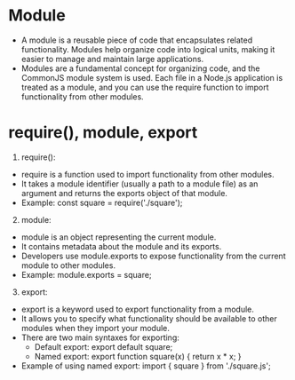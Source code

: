 # Module

- A module is a reusable piece of code that encapsulates related functionality. Modules help organize code into logical units, making it easier to manage and maintain large applications.
- Modules are a fundamental concept for organizing code, and the CommonJS module system is used. Each file in a Node.js application is treated as a module, and you can use the require function to import functionality from other modules.

# require(), module, export

1. require():

- require is a function used to import functionality from other modules.
- It takes a module identifier (usually a path to a module file) as an argument and returns the exports object of that module.
- Example: const square = require('./square');

2. module:

- module is an object representing the current module.
- It contains metadata about the module and its exports.
- Developers use module.exports to expose functionality from the current module to other modules.
- Example: module.exports = square;

3. export:

- export is a keyword used to export functionality from a module.
- It allows you to specify what functionality should be available to other modules when they import your module.
- There are two main syntaxes for exporting:
  - Default export: export default square;
  - Named export: export function square(x) { return x \* x; }
- Example of using named export: import { square } from './square.js';
